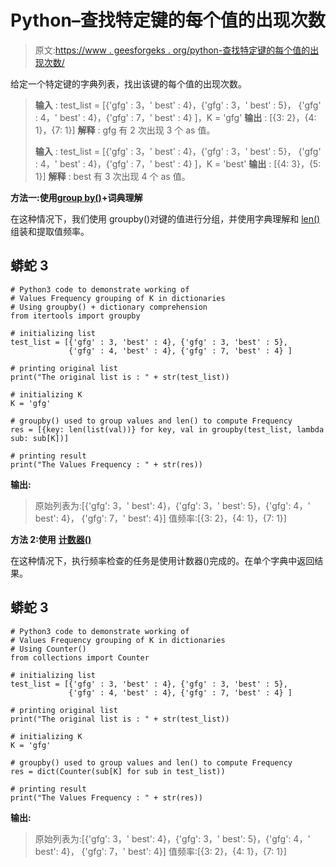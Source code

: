 # Python–查找特定键的每个值的出现次数

> 原文:[https://www . geesforgeks . org/python-查找特定键的每个值的出现次数/](https://www.geeksforgeeks.org/python-find-occurrences-for-each-value-of-a-particular-key/)

给定一个特定键的字典列表，找出该键的每个值的出现次数。

> **输入** : test_list = [{'gfg' : 3，' best' : 4}，{'gfg' : 3，' best' : 5}，
> {'gfg' : 4，' best' : 4}，{'gfg' : 7，' best' : 4} ]，K = 'gfg'
> **输出** : [{3: 2}，{4: 1}，{7: 1}]
> **解释** : gfg 有 2 次出现 3 个 as 值。
> 
> **输入** : test_list = [{'gfg' : 3，' best' : 4}，{'gfg' : 3，' best' : 5}，
> {'gfg' : 4，' best' : 4}，{'gfg' : 7，' best' : 4} ]，K = 'best'
> **输出** : [{4: 3}，{5: 1}]
> **解释** : best 有 3 次出现 4 个 as 值。

**方法一:使用**[**group by()**](https://www.geeksforgeeks.org/pandas-groupby/)**+词典理解**

在这种情况下，我们使用 groupby()对键的值进行分组，并使用字典理解和 [len()](https://www.geeksforgeeks.org/list-methods-in-python-set-1-in-not-in-len-min-max/) 组装和提取值频率。

## 蟒蛇 3

```
# Python3 code to demonstrate working of 
# Values Frequency grouping of K in dictionaries
# Using groupby() + dictionary comprehension
from itertools import groupby

# initializing list
test_list = [{'gfg' : 3, 'best' : 4}, {'gfg' : 3, 'best' : 5}, 
             {'gfg' : 4, 'best' : 4}, {'gfg' : 7, 'best' : 4} ]

# printing original list
print("The original list is : " + str(test_list))

# initializing K 
K = 'gfg'

# groupby() used to group values and len() to compute Frequency
res = [{key: len(list(val))} for key, val in groupby(test_list, lambda sub: sub[K])]

# printing result 
print("The Values Frequency : " + str(res))
```

**输出:**

> 原始列表为:[{'gfg': 3，' best': 4}，{'gfg': 3，' best': 5}，{'gfg': 4，' best': 4}，
> {'gfg': 7，' best': 4}]
> 值频率:[{3: 2}，{4: 1}，{7: 1}]

**方法 2:使用** [**计数器()**](https://www.geeksforgeeks.org/counters-in-python-set-1/)

在这种情况下，执行频率检查的任务是使用计数器()完成的。在单个字典中返回结果。

## 蟒蛇 3

```
# Python3 code to demonstrate working of 
# Values Frequency grouping of K in dictionaries
# Using Counter()
from collections import Counter

# initializing list
test_list = [{'gfg' : 3, 'best' : 4}, {'gfg' : 3, 'best' : 5}, 
             {'gfg' : 4, 'best' : 4}, {'gfg' : 7, 'best' : 4} ]

# printing original list
print("The original list is : " + str(test_list))

# initializing K 
K = 'gfg'

# groupby() used to group values and len() to compute Frequency
res = dict(Counter(sub[K] for sub in test_list))

# printing result 
print("The Values Frequency : " + str(res))
```

**输出:**

> 原始列表为:[{'gfg': 3，' best': 4}，{'gfg': 3，' best': 5}，{'gfg': 4，' best': 4}，
> {'gfg': 7，' best': 4}]
> 值频率:[{3: 2}，{4: 1}，{7: 1}]